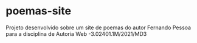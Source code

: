 # poemas-site
 Projeto desenvolvido sobre um site de poemas do autor Fernando Pessoa para a disciplina de Autoria Web -3.02401.1M/2021/MD3

